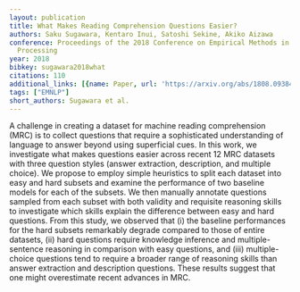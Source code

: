 ```yaml
---
layout: publication
title: What Makes Reading Comprehension Questions Easier?
authors: Saku Sugawara, Kentaro Inui, Satoshi Sekine, Akiko Aizawa
conference: Proceedings of the 2018 Conference on Empirical Methods in Natural Language
  Processing
year: 2018
bibkey: sugawara2018what
citations: 110
additional_links: [{name: Paper, url: 'https://arxiv.org/abs/1808.09384'}]
tags: ["EMNLP"]
short_authors: Sugawara et al.
---
```

A challenge in creating a dataset for machine reading comprehension (MRC) is
to collect questions that require a sophisticated understanding of language to
answer beyond using superficial cues. In this work, we investigate what makes
questions easier across recent 12 MRC datasets with three question styles
(answer extraction, description, and multiple choice). We propose to employ
simple heuristics to split each dataset into easy and hard subsets and examine
the performance of two baseline models for each of the subsets. We then
manually annotate questions sampled from each subset with both validity and
requisite reasoning skills to investigate which skills explain the difference
between easy and hard questions. From this study, we observed that (i) the
baseline performances for the hard subsets remarkably degrade compared to those
of entire datasets, (ii) hard questions require knowledge inference and
multiple-sentence reasoning in comparison with easy questions, and (iii)
multiple-choice questions tend to require a broader range of reasoning skills
than answer extraction and description questions. These results suggest that
one might overestimate recent advances in MRC.